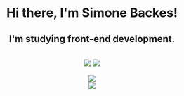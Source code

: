 
<div align="center">
<h1>Hi there, I'm Simone Backes! </h1>
<h2>I'm studying front-end development.</h2>
</div>

<div> 
<br>
</div>

<div align="center">
<a href = "mailto:simonebackesv@gmail.com"><img src="https://img.shields.io/badge/-Gmail-%23333?style=for-the-badge&logo=gmail&logoColor=white" target="_blank"></a>
<a href="https://www.linkedin.com/in/simone-backes/" target="_blank"><img src="https://img.shields.io/badge/-LinkedIn-%230077B5?style=for-the-badge&logo=linkedin&logoColor=white" target="_blank"></a> 
</div>
<div> 
<br>
</div>

<div align="center"> 
<img src="https://github-readme-stats.vercel.app/api/top-langs?username=sihbackes&theme=dracula"/>
</div>
<div align="center"> 
<img src="https://github-readme-streak-stats.herokuapp.com/?user=sihbackes&theme=dracula"/>
</div>



  
